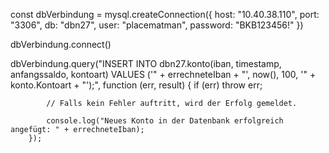 
const dbVerbindung = mysql.createConnection({
    host: "10.40.38.110",
    port: "3306",
    db: "dbn27",
    user: "placematman",
    password: "BKB123456!"
})

dbVerbindung.connect()
 
 
 dbVerbindung.query("INSERT INTO dbn27.konto(iban, timestamp, anfangssaldo, kontoart) VALUES ('" + errechneteIban + "', now(), 100, '" + konto.Kontoart + "');", function (err, result) {
            if (err) throw err;
            
            // Falls kein Fehler auftritt, wird der Erfolg gemeldet.
            
            console.log("Neues Konto in der Datenbank erfolgreich angefügt: " + errechneteIban);
        });
		
		
		
		